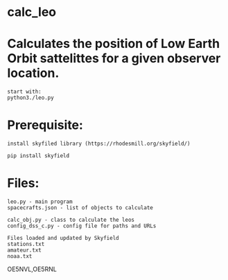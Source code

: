 # calc_leo

# Calculates the position of Low Earth Orbit sattelittes for a given observer location.
```
start with:
python3./leo.py
```
# Prerequisite:
```
install skyfiled library (https://rhodesmill.org/skyfield/)
```
```
pip install skyfield
```
# Files:
```
leo.py - main program
spacecrafts.json - list of objects to calculate
```
```
calc_obj.py - class to calculate the leos
config_dss_c.py - config file for paths and URLs
```
```
Files loaded and updated by Skyfield
stations.txt
amateur.txt
noaa.txt
```
OE5NVL,OE5RNL
